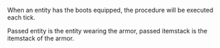When an entity has the boots equipped, the procedure will be executed each tick.

Passed entity is the entity wearing the armor, passed itemstack is the itemstack of the armor.